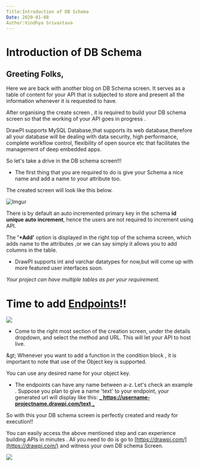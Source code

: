 ```yaml
---
Title:Introduction of DB Schema
Date: 2020-01-08
Author:Vindhya Srivastava
---
```

# Introduction of DB Schema

## Greeting Folks,

Here we are back with another blog on DB Schema screen. It serves as a table of content for your API that is subjected to store and present all the information whenever it is requested to have.

After organising the create screen , it is required to build your DB schema screen so that the working of your API goes in progress .

DrawPI supports MySQL Database,that supports its web database,therefore all your database will be dealing with data security, high performance, complete workflow control, flexibility of open source etc that facilitates the management of deep embedded apps.

So let's take a drive in the DB schema screen!!!

- The first thing that you are required to do is give your Schema a nice name and add a name to your attribute too.

The created screen will look like this below.

![Imgur](https://i.imgur.com/aSjubJT.png)

There is by default an auto incremented primary key in the schema **id unique auto increment**, hence the users are not required to increment using API.

The **&#39;+Add&#39;** option is displayed in the right top of the schema screen, which adds name to the attributes ,or we can say simply it allows you to add columns in the table.

- DrawPI supports int and varchar datatypes for now,but will come up with more featured user interfaces soon.

_Your project can have multiple tables as per your requirement._

# Time to add [Endpoints](https://smartbear.com/learn/performance-monitoring/api-endpoints/#:~:text=Simply%20put%2C%20an%20endpoint%20is,of%20a%20server%20or%20service.&amp;text=The%20place%20that%20APIs%20send,lives%2C%20is%20called%20an%20endpoint)!!

![](RackMultipart20200717-4-14ryi6_html_ea61cd223e546db8.gif)

- Come to the right most section of the creation screen, under the details dropdown, and select the method and URL. This will let your API to host live.

\&gt; Whenever you want to add a function in the condition block , it is important to note that use of the Object key is supported.

You can use any desired name for your object key.

- The endpoints can have any name between a-z. Let&#39;s check an example . Suppose you plan to give a name &#39;text&#39; to your endpoint, your generated url will display like this: [_ **https://username-projectname.drawpi.com/text** _](https://username-projectname.drawpi.com/text)

So with this your DB schema screen is perfectly created and ready for execution!!

You can easily access the above mentioned step and can experience building APIs in minutes . All you need to do is go to [https://drawpi.com/](https://drawpi.com/) and witness your own DB schema Screen.

![](RackMultipart20200717-4-14ryi6_html_6c943c55b475f090.gif)

